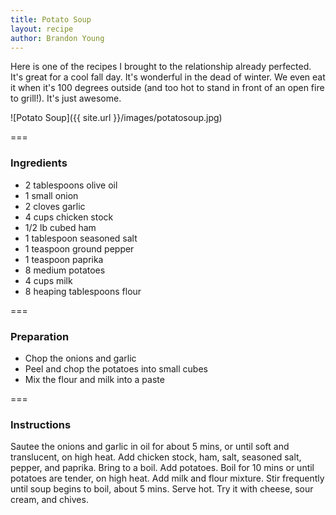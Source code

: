 ```yaml
---
title: Potato Soup
layout: recipe
author: Brandon Young
---
```

Here is one of the recipes I brought to the relationship already perfected.  It's great for a cool fall day.  It's wonderful in the dead of winter.  We even eat it when it's 100 degrees outside (and too hot to stand in front of an open fire to grill!).  It's just awesome.

![Potato Soup]({{ site.url }}/images/potatosoup.jpg)

===
### Ingredients
  * 2 tablespoons olive oil
  * 1 small onion
  * 2 cloves garlic
  * 4 cups chicken stock
  * 1/2 lb cubed ham
  * 1 tablespoon seasoned salt
  * 1 teaspoon ground pepper
  * 1 teaspoon paprika
  * 8 medium potatoes
  * 4 cups milk
  * 8 heaping tablespoons flour

===
### Preparation
  * Chop the onions and garlic
  * Peel and chop the potatoes into small cubes
  * Mix the flour and milk into a paste

===
### Instructions
Sautee the onions and garlic in oil for about 5 mins, or until soft and translucent, on high heat.  Add chicken stock, ham, salt, seasoned salt, pepper, and paprika.  Bring to a boil.  Add potatoes.  Boil for 10 mins or until potatoes are tender, on high heat.  Add milk and flour mixture.  Stir frequently until soup begins to boil, about 5 mins.  Serve hot.  Try it with cheese, sour cream, and chives.